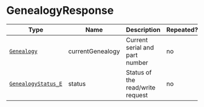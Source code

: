 # GenealogyResponse
Type|Name|Description|Repeated?
-|-|-|-
[`Genealogy`](genealogy)|currentGenealogy|Current serial and part number|no
[`GenealogyStatus_E`](../enums/genstatus)|status|Status of the read/write request|no